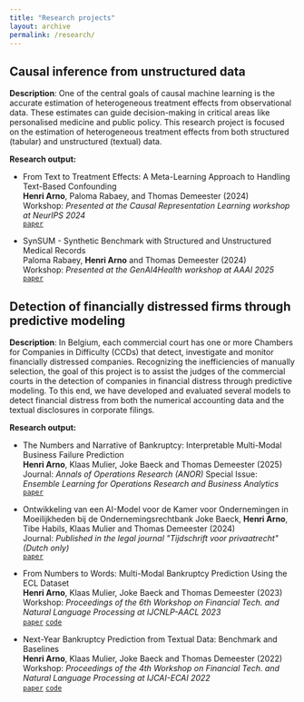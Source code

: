 ```yaml
---
title: "Research projects"
layout: archive
permalink: /research/
---
```


## Causal inference from unstructured data
**Description**: One of the central goals of causal machine learning is the accurate estimation of heterogeneous treatment effects from observational data. These estimates can guide decision-making in critical areas like personalised medicine and public policy. This research project is focused on the estimation of heterogeneous treatment effects from both structured (tabular) and unstructured (textual) data.

<!--- **Example:** In personalised medicine, doctors need to identify which patients will benefit most from specific medical treatments in order to allocate them effectively. The data required for estimating these treatment effects can be found in electronic medical records, where diagnostic information is recorded in clinical notes and patient background conditions are stored as tabular data. Given the prevalence of such structured and unstructured data in many real-world applications, we believe that this research track holds lots of potential from theory to practice. 
-->

**Research output:**  
- From Text to Treatment Effects: A Meta-Learning Approach to Handling Text-Based Confounding  
**Henri Arno**, Paloma Rabaey, and Thomas Demeester (2024)  
Workshop: *Presented at the Causal Representation Learning workshop at NeurIPS 2024*  
[`paper`](https://arxiv.org/abs/2409.15503v2)

- SynSUM - Synthetic Benchmark with Structured and Unstructured Medical Records  
Paloma Rabaey, **Henri Arno** and Thomas Demeester (2024)  
Workshop: *Presented at the GenAI4Health workshop at AAAI 2025*  
[`paper`](https://arxiv.org/abs/2409.08936)  

## Detection of financially distressed firms through predictive modeling
**Description**: In Belgium, each commercial court has one or more Chambers for Companies in Difficulty (CCDs) that detect, investigate and monitor financially distressed companies. Recognizing the inefficiencies of manually selection, the goal of this project is to assist the judges of the commercial courts in the detection of companies in financial distress through predictive modeling. To this end, we have developed and evaluated several models to detect financial distress from both the numerical accounting data and the textual disclosures in corporate filings. 

**Research output:**  
- The Numbers and Narrative of Bankruptcy: Interpretable Multi-Modal Business Failure Prediction  
**Henri Arno**, Klaas Mulier, Joke Baeck and Thomas Demeester (2025)  
Journal: *Annals of Operations Research (ANOR)*
Special Issue: *Ensemble Learning for Operations Research and Business Analytics*  
[`paper`](https://scholar.google.be/citations?user=ce8BmFgAAAAJ&hl=nl)

- Ontwikkeling van een AI-Model voor de Kamer voor Ondernemingen in Moeilijkheden bij de Ondernemingsrechtbank
Joke Baeck, **Henri Arno**, Tibe Habils, Klaas Mulier and Thomas Demeester (2024)  
Journal: *Published in the legal journal "Tijdschrift voor privaatrecht" (Dutch only)*  
[`paper`](https://biblio.ugent.be/publication/01J9X3QVPZWV4XMKX0ZHA5D06J)

- From Numbers to Words: Multi-Modal Bankruptcy Prediction Using the ECL Dataset  
**Henri Arno**, Klaas Mulier, Joke Baeck and Thomas Demeester (2023)  
Workshop: *Proceedings of the 6th Workshop on Financial Tech. and Natural Language Processing at IJCNLP-AACL 2023*  
[`paper`](https://aclanthology.org/2023.finnlp-2.2/) [`code`](https://github.com/henriarnoUG/ECL)

- Next-Year Bankruptcy Prediction from Textual Data: Benchmark and Baselines  
**Henri Arno**, Klaas Mulier, Joke Baeck and Thomas Demeester (2022)  
Workshop: *Proceedings of the 4th Workshop on Financial Tech. and Natural Language Processing at IJCAI-ECAI 2022*  
[`paper`](https://aclanthology.org/2022.finnlp-1.25/) [`code`](https://github.com/henriarnoUG/ECL)
